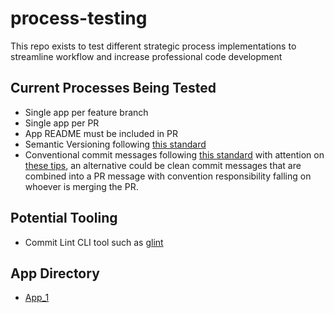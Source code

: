 # process-testing
This repo exists to test different strategic process implementations to streamline workflow and increase professional code development

## Current Processes Being Tested

- Single app per feature branch
- Single app per PR
- App README must be included in PR
- Semantic Versioning following [this standard](https://semver.org/)
- Conventional commit messages following [this standard](https://www.conventionalcommits.org/en/v1.0.0-beta.4/#specification) with attention on [these tips](https://cbea.ms/git-commit/), an alternative could be clean commit messages that are combined into a PR message with convention responsibility falling on whoever is merging the PR.

## Potential Tooling
- Commit Lint CLI tool such as [glint](https://github.com/brigand/glint?tab=readme-ov-file)



## App Directory

- [App_1](./app-1/README.md)
